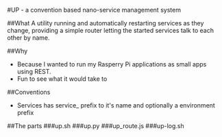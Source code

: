 #UP - a convention based nano-service management system

##What
A utility running and automatically restarting services as they change,
providing a simple router letting the started services talk to each other by name.

##Why
- Because I wanted to run my Rasperry Pi applications as small apps using REST.
- Fun to see what it would take to 

##Conventions
- Services has service_ prefix to it's name and optionally a environment prefix

##The parts
###up.sh
###up.py
###up_route.js
###up-log.sh


